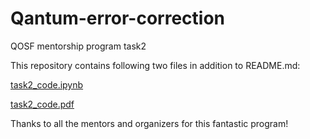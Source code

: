 # Qantum-error-correction
QOSF mentorship program task2

This repository contains following two files in addition to README.md:

  [task2_code.ipynb](https://github.com/MendyZh/Qantum-error-correction/blob/main/task2_code.ipynb) 

  [task2_code.pdf](https://github.com/MendyZh/Qantum-error-correction/blob/main/task2_code.pdf)

Thanks to all the mentors and organizers for this fantastic program!
